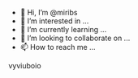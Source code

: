 - 👋 Hi, I’m @miribs
- 👀 I’m interested in ...
- 🌱 I’m currently learning ...
- 💞️ I’m looking to collaborate on ...
- 📫 How to reach me ...

<!---
miribs/miribs is a ✨ special ✨ repository because its `README.md` (this file) appears on your GitHub profile.
You can click the Preview link to take a look at your changes.
--->
vyviuboio
